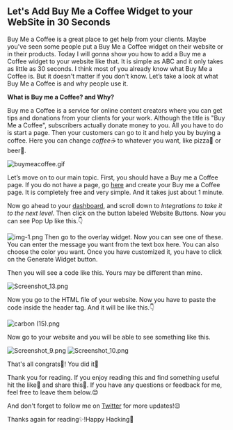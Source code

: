 ## Let's Add Buy Me a Coffee Widget to your WebSite in 30 Seconds

Buy Me a Coffee is a great place to get help from your clients. Maybe you've seen some people put a Buy Me a Coffee widget on their website or in their products. Today I will gonna show you how to add a Buy me a Coffee widget to your website like that. It is simple as ABC and it only takes as little as 30 seconds. I think most of you already know what Buy Me a Coffee is. But it doesn't matter if you don't know. Let’s take a look at what Buy Me a Coffee is and why people use it.

**What is Buy me a Coffee? and Why?**

Buy me a Coffee is a service for online content creators where you can get tips and donations from your clients for your work. Although the title is "Buy Me a Coffee", subscribers actually donate money to you. All you have to do is start a page. Then your customers can go to it and help you by buying a coffee. Here you can change *coffee☕* to whatever you want, like pizza🍕 or beer🍺.

![buymeacoffee.gif](https://media.giphy.com/media/TDQOtnWgsBx99cNoyH/giphy.gif)

Let’s move on to our main topic. First, you should have a Buy me a Coffee page. If you do not have a page, go [here](https://www.buymeacoffee.com/)  and create your Buy me a Coffee page. It is completely free and very simple. And it takes just about 1 minute.

Now go ahead to your [dashboard](https://www.buymeacoffee.com/dashboard), and scroll down to *Integrations to take it to the next level*. Then click on the button labeled Website Buttons. Now you can see Pop Up like this.👇

![img-1.png](https://cdn.hashnode.com/res/hashnode/image/upload/v1640527755350/pSBY5l3rS.png)
Then go to the overlay widget. Now you can see one of these. You can enter the message you want from the text box here. You can also choose the color you want. Once you have customized it, you have to click on the Generate Widget button.

Then you will see a code like this. Yours may be different than mine.

![Screenshot_13.png](https://cdn.hashnode.com/res/hashnode/image/upload/v1640528182686/R8IiA16yl.png)

Now you go to the HTML file of your website. Now you have to paste the code inside the header tag. And it will be like this.👇

![carbon (15).png](https://cdn.hashnode.com/res/hashnode/image/upload/v1640526274619/aREoIm-U6.png)

Now go to your website and you will be able to see something like this.

![Screenshot_9.png](https://cdn.hashnode.com/res/hashnode/image/upload/v1640526372351/rOp16FAU8.png)
![Screenshot_10.png](https://cdn.hashnode.com/res/hashnode/image/upload/v1640526333251/xMvfqDMh3.png)

That's all congrats🎉! You did it🤩

Thank you for reading. If you enjoy reading this and find something useful hit the like💖 and share this💬. If you have any questions or feedback for me, feel free to leave them below.😊

And don't forget to follow me on  [Twitter](https://twitter.com/Lakira_md)  for more updates!😉

Thanks again for reading✨!Happy Hacking🎉